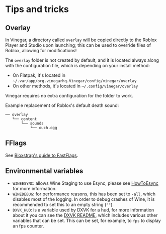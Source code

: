 # Tips and tricks

## Overlay
In Vinegar, a directory called `overlay` will be copied directly to the Roblox Player and Studio upon launching; this can be used to override files of Roblox, allowing for modifications!

The `overlay` folder is not created by default, and it is located always along with the configuration file, which is depending on your install method:

- On Flatpak, it's located in `~/.var/app/org.vinegarhq.Vinegar/config/vinegar/overlay`
- On other methods, it's located in `~/.config/vinegar/overlay`

Vinegar requires no extra configuration for the folder to work.

Example replacement of Roblox's default death sound:
```
── overlay
   └── content
       └── sounds
           └── ouch.ogg
```

## FFlags
See [Bloxstrap's guide to FastFlags](https://github.com/pizzaboxer/bloxstrap/wiki/A-guide-to-FastFlags).

## Environmental variables
+ `WINEESYNC`: allows Wine Staging to use Esync, please see [HowToEsync](https://github.com/lutris/docs/blob/master/HowToEsync.md) for more information.
+ `WINEDEBUG`: for performance reasons, this has been set to `-all`, which disables most of the logging. In order to debug crashes of Wine, it is recommended to set this to an empty string (`""`).
+ `DXVK_HUD`: is a variable used by DXVK for a hud, for more information about it you can see the [DXVK README](https://github.com/doitsujin/dxvk#hud), which includes various other variables that can be set. This can be set, for example, to `fps` to display an fps counter.

